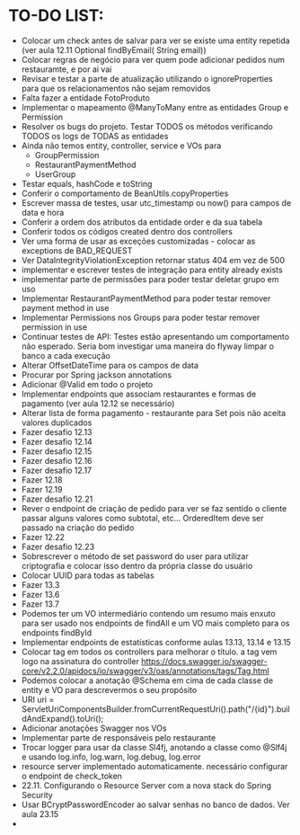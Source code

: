 # TO-DO LIST:

- Colocar um check antes de salvar para ver se existe uma entity repetida (ver aula 12.11 Optional <User> findByEmail(
  String email))
- Colocar regras de negócio para ver quem pode adicionar pedidos num restauramte, e por ai vai
- Revisar e testar a parte de atualização utilizando o ignoreProperties para que os relacionamentos não sejam removidos
- Falta fazer a entidade FotoProduto
- Implementar o mapeamento @ManyToMany entre as entidades Group e Permission
- Resolver os bugs do projeto. Testar TODOS os métodos verificando TODOS os logs de TODAS as entidades
- Ainda não temos entity, controller, service e VOs para
    - GroupPermission
    - RestaurantPaymentMethod
    - UserGroup
- Testar equals, hashCode e toString
- Conferir o comportamento de BeanUtils.copyProperties
- Escrever massa de testes, usar utc_timestamp ou now() para campos de data e hora
- Conferir a ordem dos atributos da entidade order e da sua tabela
- Conferir todos os códigos created dentro dos controllers
- Ver uma forma de usar as exceções customizadas - colocar as exceptions de BAD_REQUEST
- Ver DataIntegrityViolationException retornar status 404 em vez de 500
- implementar e escrever testes de integração para entity already exists
- implementar parte de permissões para poder testar deletar grupo em uso
- Implementar RestaurantPaymentMethod para poder testar remover payment method in use
- Implementar Permissions nos Groups para poder testar remover permission in use
- Continuar testes de API: Testes estão apresentando um comportamento não esperado.
  Seria bom investigar uma maneira do flyway limpar o banco a cada execução
- Alterar OffsetDateTime para os campos de data
- Procurar por Spring jackson annotations
- Adicionar @Valid em todo o projeto
- Implementar endpoints que associam restaurantes e formas de pagamento (ver aula 12.12 se necessário)
- Alterar lista de forma pagamento - restaurante para Set pois não aceita valores duplicados
- Fazer desafio 12.13
- Fazer desafio 12.14
- Fazer desafio 12.15
- Fazer desafio 12.16
- Fazer desafio 12.17
- Fazer 12.18
- Fazer 12.19
- Fazer desafio 12.21
- Rever o endpoint de criação de pedido para ver se faz sentido o cliente passar alguns valores como subtotal, etc...
  OrderedItem deve ser passado na criação do pedido
- Fazer 12.22
- Fazer desafio 12.23
- Sobrescrever o método de set password do user para utilizar criptografia e colocar isso dentro da própria classe do
  usuário
- Colocar UUID para todas as tabelas
- Fazer 13.3
- Fazer 13.6
- Fazer 13.7
- Podemos ter um VO intermediário contendo um resumo mais enxuto para ser usado nos endpoints de findAll
  e um VO mais completo para os endpoints findById
- Implementar endpoints de estatísticas conforme aulas 13.13, 13.14 e 13.15
- Colocar tag em todos os controllers para melhorar o título. a tag vem logo na assinatura do controller
  https://docs.swagger.io/swagger-core/v2.2.0/apidocs/io/swagger/v3/oas/annotations/tags/Tag.html
- Podemos colocar a anotação @Schema em cima de cada classe de entity e VO para descrevermos o seu propósito
- URI uri = ServletUriComponentsBuilder.fromCurrentRequestUri().path("/{id}").buildAndExpand().toUri();
- Adicionar anotações Swagger nos VOs
- Implementar parte de responsáveis pelo restaurante
- Trocar logger para usar da classe Sl4fj, anotando a classe como @Slf4j e usando log.info, log.warn, log.debug,
  log.error
- resource server implementado automaticamente. necessário configurar o endpoint de check_token
- 22.11. Configurando o Resource Server com a nova stack do Spring Security
- Usar BCryptPasswordEncoder ao salvar senhas no banco de dados. Ver aula 23.15
- 